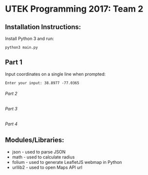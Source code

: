 # UTEK Programming 2017: Team 2 

## Installation Instructions:
Install Python 3 and run:
```
python3 main.py
```
## Part 1
Input coordinates on a single line when prompted:
```
Enter your input: 38.8977 -77.0365
```
###### Part 2 
###### Part 3 
###### Part 4

## Modules/Libraries:
- json - used to parse JSON
- math - used to calculate radius
- folium - used to generate LeafletJS webmap in Python
- urllib2 - used to open Maps API url

